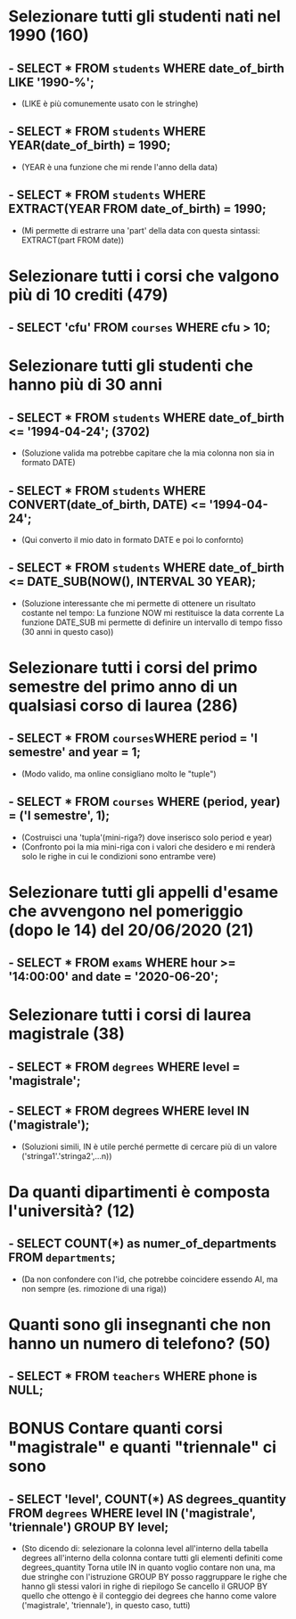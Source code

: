 # Selezionare tutti gli studenti nati nel 1990 (160)
## - SELECT * FROM `students` WHERE date_of_birth LIKE '1990-%';
- (LIKE è più comunemente usato con le stringhe)
## - SELECT * FROM `students` WHERE YEAR(date_of_birth) = 1990;
- (YEAR è una funzione che mi rende l'anno della data)
## - SELECT * FROM `students` WHERE EXTRACT(YEAR FROM date_of_birth) = 1990;
- (Mi permette di estrarre una 'part' della data con questa sintassi: EXTRACT(part FROM date))

# Selezionare tutti i corsi che valgono più di 10 crediti (479)
## - SELECT 'cfu' FROM `courses` WHERE cfu > 10;

# Selezionare tutti gli studenti che hanno più di 30 anni
## - SELECT * FROM `students` WHERE date_of_birth <= '1994-04-24'; (3702)
- (Soluzione valida ma potrebbe capitare che la mia colonna non sia in formato DATE)
## - SELECT * FROM `students` WHERE CONVERT(date_of_birth, DATE) <= '1994-04-24';
- (Qui converto il mio dato in formato DATE e poi lo confornto)
## - SELECT * FROM `students` WHERE date_of_birth <= DATE_SUB(NOW(), INTERVAL 30 YEAR);
- (Soluzione interessante che mi permette di ottenere un risultato costante nel tempo:
 La funzione NOW mi restituisce la data corrente
 La funzione DATE_SUB mi permette di definire un intervallo di tempo fisso (30 anni in questo caso)) 

# Selezionare tutti i corsi del primo semestre del primo anno di un qualsiasi corso di laurea (286)
## - SELECT * FROM `courses`WHERE period = 'I semestre' and year = 1;
- (Modo valido, ma online consigliano molto le "tuple")
## - SELECT * FROM `courses` WHERE (period, year) = ('I semestre', 1);
- (Costruisci una 'tupla'(mini-riga?) dove inserisco solo period e year)
- (Confronto poi la mia mini-riga con i valori che desidero e mi renderà solo le righe in cui le condizioni sono entrambe vere)

# Selezionare tutti gli appelli d'esame che avvengono nel pomeriggio (dopo le 14) del 20/06/2020 (21)
## - SELECT * FROM `exams` WHERE hour >= '14:00:00' and date = '2020-06-20';

# Selezionare tutti i corsi di laurea magistrale (38)
## - SELECT * FROM `degrees` WHERE level = 'magistrale';
## - SELECT * FROM degrees WHERE level IN ('magistrale');
- (Soluzioni simili, IN è utile perché permette di cercare più di un valore ('stringa1'.'stringa2',...n))

# Da quanti dipartimenti è composta l'università? (12)
## - SELECT COUNT(*) as numer_of_departments FROM `departments`;
- (Da non confondere con l'id, che potrebbe coincidere essendo AI, ma non sempre (es. rimozione di una riga))

# Quanti sono gli insegnanti che non hanno un numero di telefono? (50)
## - SELECT * FROM `teachers` WHERE phone is NULL;

# BONUS Contare quanti corsi "magistrale" e quanti "triennale" ci sono
## - SELECT 'level', COUNT(*) AS degrees_quantity FROM `degrees` WHERE level IN ('magistrale', 'triennale') GROUP BY level;
- (Sto dicendo di: 
 selezionare la colonna level all'interno della tabella degrees
 all'interno della colonna contare tutti gli elementi definiti come degrees_quantity
 Torna utile IN in quanto voglio contare non una, ma due stringhe
 con l'istruzione GROUP BY posso raggruppare le righe che hanno gli stessi valori in righe di riepilogo
 Se cancello il GRUOP BY quello che ottengo è il conteggio dei degrees che hanno come valore ('magistrale', 'triennale'), in questo caso, tutti)